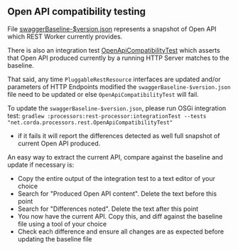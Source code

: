 ## Open API compatibility testing

File [swaggerBaseline-$version.json](./swaggerBaseline-v1.json) represents a snapshot of Open API which REST Worker currently
provides.

There is also an integration test [OpenApiCompatibilityTest](../kotlin/net/corda/processors/rest/OpenApiCompatibilityTest.kt)
which asserts that Open API produced currently by a running HTTP Server matches to the baseline.

That said, any time `PluggableRestResource` interfaces are updated and/or parameters of HTTP Endpoints 
modified the `swaggerBaseline-$version.json` file need to be updated or else `OpenApiCompatibilityTest` will fail.

To update the `swaggerBaseline-$version.json`, please run OSGi integration test:
`gradlew :processors:rest-processor:integrationTest --tests "net.corda.processors.rest.OpenApiCompatibilityTest"`
- if it fails it will report the differences detected as well full snapshot of current Open API produced.

An easy way to extract the current API, compare against the baseline and update if necessary is:

- Copy the entire output of the integration test to a text editor of your choice
- Search for "Produced Open API content". Delete the text before this point
- Search for "Differences noted". Delete the text after this point
- You now have the current API. Copy this, and diff against the baseline file using a tool of your choice
- Check each difference and ensure all changes are as expected before updating the baseline file
